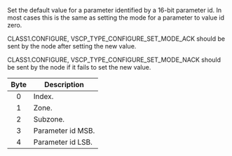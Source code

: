 Set the default value for a parameter identified by a 16-bit parameter id. In most cases this is the same as setting the mode for a parameter to value id zero.

CLASS1.CONFIGURE, VSCP_TYPE_CONFIGURE_SET_MODE_ACK should be sent by the node after setting the new value.

CLASS1.CONFIGURE, VSCP_TYPE_CONFIGURE_SET_MODE_NACK should be sent by the node if it fails to set the new value.

 | Byte | Description | 
 | :----: | ----------- | 
 | 0    | Index.                | 
 | 1    | Zone.                 | 
 | 2    | Subzone.              | 
 | 3    | Parameter id MSB. | 
 | 4    | Parameter id LSB. |
 